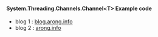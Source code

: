 #### System.Threading.Channels.Channel&lt;T&gt; Example code

- blog 1 : [blog.arong.info](https://blog.arong.info/c%23/2022/12/22/C-%EC%9E%91%EC%97%85-%EB%8C%80%EA%B8%B0%EC%97%B4-%EA%B5%AC%ED%98%84-Channels%EC%82%AC%EC%9A%A9.html)
- blog 2 : [arong.info](https://arong.info/List/ContentsView/2359)
